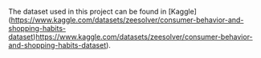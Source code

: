 The dataset used in this project can be found in [Kaggle] (https://www.kaggle.com/datasets/zeesolver/consumer-behavior-and-shopping-habits-dataset)https://www.kaggle.com/datasets/zeesolver/consumer-behavior-and-shopping-habits-dataset).
